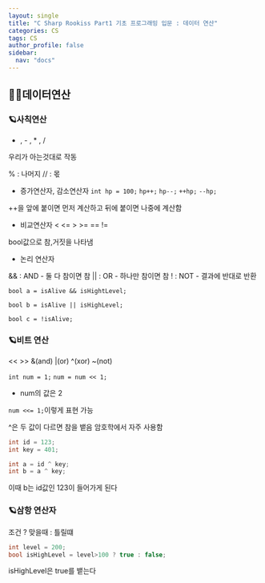 ```yaml
---
layout: single
title: "C Sharp Rookiss Part1 기초 프로그래밍 입문 : 데이터 연산"
categories: CS
tags: CS
author_profile: false
sidebar:
  nav: "docs"
---
```



## 🙇‍♀️데이터연산



### 🪐사칙연산


+ , - , * , /

우리가 아는것대로 작동

% : 나머지
// : 몫

* 증가연산자, 감소연산자
`int hp = 100;`
`hp++;`
`hp--;`
`++hp;`
`--hp;`

++을 앞에 붙이면 먼저 계산하고 뒤에 붙이면 나중에 계산함


* 비교연산자
 < <= > >= == !=

bool값으로 참,거짓을 나타냄


* 논리 연산자

&& : AND - 둘 다 참이면 참
|| : OR - 하나만 참이면 참
! : NOT - 결과에 반대로 반환

`bool a = isAlive && isHightLevel;`

`bool b = isAlive || isHighLevel;`

`bool c = !isAlive;`



### 🪐비트 연산

<< >> &(and) |(or) ^(xor) ~(not)

`int num = 1;`
`num = num << 1;`
- num의 값은 2

`num <<= 1;`이렇게 표현 가능

^은 두 값이 다르면 참을 뱉음
암호학에서 자주 사용함

```cs
int id = 123;
int key = 401;

int a = id ^ key;
int b = a ^ key;
```
이때 b는 id값인 123이 들어가게 된다


### 🪐삼항 연산자


조건 ? 맞을때 : 틀릴떄

```cs
int level = 200;
bool isHighLevel = level>100 ? true : false;
```

isHighLevel은 true를 뱉는다
